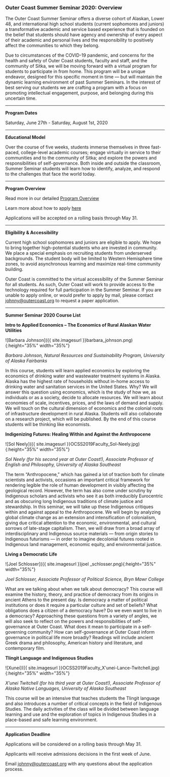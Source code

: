 ### Outer Coast Summer Seminar 2020: Overview

The Outer Coast Summer Seminar offers a diverse cohort of Alaskan, Lower 48, and international high school students (current sophomores and juniors) a transformative academic and service based experience that is founded on the belief that students should have agency and ownership of every aspect of their academic and personal lives and the responsibility to positively affect the communities to which they belong.

Due to circumstances of the COVID-19 pandemic, and concerns for the health and safety of Outer Coast students, faculty and staff, and the community of Sitka, we will be moving forward with a virtual program for students to participate in from home. This program will be a unique endeavor, designed for this specific moment in time — but will maintain the dynamic learning environment of past Summer Seminars. In the interest of best serving our students we are crafting a program with a focus on promoting intellectual engagement, purpose, and belonging during this uncertain time.

***

<strong>Program Dates</strong>

Saturday, June 27th - Saturday, August 1st, 2020

***

<strong>Educational Model</strong>

Over the course of five weeks, students immerse themselves in three fast-paced, college-level academic courses; engage virtually in service to their communities and to the community of Sitka; and explore the powers and responsibilities of self-governance. Both inside and outside the classroom, Summer Seminar students will learn how to identify, analyze, and respond to the challenges that face the world today.


***

<strong>Program Overview</strong>

Read more in our detailed [Program Overview](https://docs.google.com/document/d/1KWtakxm8SLXioOaOEbdKde3d7x_hxK7Vd9vws-RrzRc/edit)


Learn more about how to apply [here](http://outercoast.org/summer/apply/)


Applications will be accepted on a rolling basis through May 31.

***

<strong>Eligibility & Accessibility</strong>

Current high school sophomores and juniors are eligible to apply. We hope to bring together high-potential students who are invested in community. We place a special emphasis on recruiting students from underserved backgrounds.
The student body will be limited to Western Hemisphere time zones, to avoid asynchronous learning and maximize real-time community building.

Outer Coast is committed to the virtual accessibility of the Summer Seminar for all students. As such, Outer Coast will work to provide access to the technology required for full participation in the Summer Seminar. 
If you are unable to apply online, or would prefer to apply by mail, please contact johnny@outercoast.org to request a paper application.

***

<strong>Summer Seminar 2020 Course List</strong>


**Intro to Applied Economics – The Economics of Rural Alaskan Water Utilities**

<!-- This inserts the image -->
![Barbara Johnson]({{ site.imagesurl }}barbara_johnson.png){:height="35%" width="35%"}

  _Barbara Johnson, Natural Resources and Sustainability Program, University of Alaska Fairbanks_

In this course, students will learn applied economics by exploring the economics of drinking water and wastewater treatment systems in Alaska. Alaska has the highest rate of households without in-home access to drinking water and sanitation services in the United States. Why? We will answer this question using economics, which is the study of how we, as individuals or as a society, decide to allocate resources. We will learn about economies of scale, incentives, prices, and the laws of demand and supply. We will touch on the cultural dimension of economics and the colonial roots of infrastructure development in rural Alaska. Students will also collaborate on a research project, which will be published. By the end of this course students will be thinking like economists.


**Indigenizing Futures: Healing Within and Against the Anthropocene**

<!-- This inserts the image -->
![Sol Neely]({{ site.imagesurl }}OCSS2019Faculty_Sol-Neely.jpg){:height="35%" width="35%"}

  _Sol Neely (for his second year at Outer Coast!), Associate Professor of English and Philosophy, University of Alaska Southeast_ 

The term “Anthropocene,” which has gained a lot of traction both for climate scientists and activists, occasions an important critical framework for rendering legible the role of human development in visibly affecting the geological record. However, the term has also come under scrutiny by Indigenous scholars and activists who see it as both irreducibly Eurocentric and as obscuring long Indigenous traditions of climate justice and stewardship. In this seminar, we will take up these Indigenous critiques within and against appeal to the Anthropocene. We will begin by analyzing global climate change as an extension and intensification of colonialism, giving due critical attention to the economic, environmental, and cultural sorrows of late-stage capitalism. Then, we will draw from a broad array of interdisciplinary and Indigenous source materials — from origin stories to Indigenous futurisms — in order to imagine decolonial futures rooted in Indigenous land management, economic equity, and environmental justice.


**Living a Democratic Life**

<!-- This inserts the image -->
![Joel Schlosser]({{ site.imagesurl }}joel _schlosser.png){:height="35%" width="35%"}

  _Joel Schlosser, Associate Professor of Political Science, Bryn Mawr College_

What are we talking about when we talk about democracy? This course will examine the history, theory, and practice of democracy from its origins in ancient Athens to the present day. Is democracy a matter of political institutions or does it require a particular culture and set of beliefs? What obligations does a citizen of a democracy have? Do we even want to live in a democracy? Approaching these questions from a variety of angles, we will also seek to reflect on the powers and responsibilities of self-governance at Outer Coast. What does it mean to participate in a self-governing community? How can self-governance at Outer Coast inform governance in political life more broadly? Readings will include ancient Greek drama and philosophy, American history and literature, and contemporary film.


**Tlingit Language and Indigenous Studies**

<!-- This inserts the image -->
![Xunei]({{ site.imagesurl }}OCSS2019Faculty_X'unei-Lance-Twitchell.jpg){:height="35%" width="35%"}

  _X’unei Twitchell (for his third year at Outer Coast!), Associate Professor of Alaska Native Languages, University of Alaska Southeast_

This course will be an intensive that teaches students the Tlingit language and also introduces a number of critical    concepts in the field of Indigenous Studies. The daily activities of the class will be divided between language learning and use and the exploration of topics in Indigenous Studies in a place-based and safe learning environment. 

***

<strong>Application Deadline</strong>

Applications will be considered on a rolling basis through May 31.

Applicants will receive admissions decisions in the first week of June.

Email johnny@outercoast.org with any questions about the application process.

